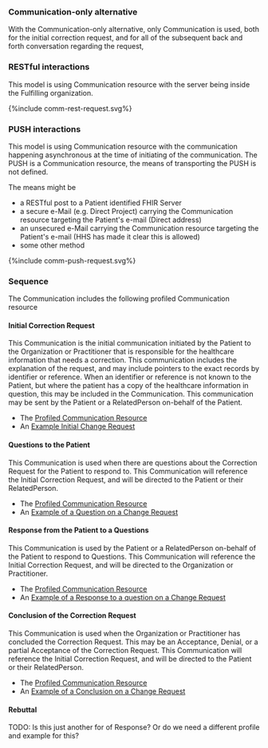 ### Communication-only alternative

With the Communication-only alternative, only Communication is used, both for the initial correction request, and for all of the subsequent back and forth conversation regarding the request,

### RESTful interactions

This model is using Communication resource with the server being inside the Fulfilling organization.

<div>
{%include comm-rest-request.svg%}
</div>

### PUSH interactions

This model is using Communication resource with the communication happening asynchronous at the time of initiating of the communication. The PUSH is a Communication resource, the means of transporting the PUSH is not defined. 

The means might be 
- a RESTful post to a Patient identified FHIR Server
- a secure e-Mail (e.g. Direct Project) carrying the Communication resource targeting the Patient's e-mail (Direct address)
- an unsecured e-Mail carrying the Communication resource targeting the Patient's e-mail (HHS has made it clear this is allowed)
- some other method 

<div>
{%include comm-push-request.svg%}
</div>

### Sequence 

The Communication includes the following profiled Communication resource

#### Initial Correction Request

This Communication is the initial communication initiated by the Patient to the Organization or Practitioner that is responsible for the healthcare information that needs a correction. This communication includes the explanation of the request, and may include pointers to the exact records by identifier or reference. When an identifier or reference is not known to the Patient, but where the patient has a copy of the healthcare information in question, this may be included in the Communication. This communication may be sent by the Patient or a RelatedPerson on-behalf of the Patient.

* The [Profiled Communication Resource](StructureDefinition-patient-correction-communication-initial.html)
* An [Example Initial Change Request](Communication-ex-CommunicationInitial.html)

#### Questions to the Patient
This Communication is used when there are questions about the Correction Request for the Patient to respond to. This Communication will reference the Initial Correction Request, and will be directed to the Patient or their RelatedPerson.

* The [Profiled Communication Resource](StructureDefinition-patient-correction-communication-question.html)
* An [Example of a Question on a Change Request](Communication-ex-CommunicationQuestion.html)

#### Response from the Patient to a Questions
This Communication is used by the Patient or a RelatedPerson on-behalf of the Patient to respond to Questions. This Communication will reference the Initial Correction Request, and will be directed to the Organization or Practitioner.

* The [Profiled Communication Resource](StructureDefinition-patient-correction-communication-response.html)
* An [Example of a Response to a question on a Change Request](Communication-ex-CommunicationResponse.html)

#### Conclusion of the Correction Request
This Communication is used when the Organization or Practitioner has concluded the Correction Request. This may be an Acceptance, Denial, or a partial Acceptance of the Correction Request. This Communication will reference the Initial Correction Request, and will be directed to the Patient or their RelatedPerson.

* The [Profiled Communication Resource](StructureDefinition-patient-correction-communication-conclusion.html)
* An [Example of a Conclusion on a Change Request](Communication-ex-CommunicationConclusion.html)

#### Rebuttal
TODO: Is this just another for of Response? Or do we need a different profile and example for this?

